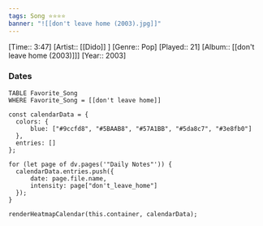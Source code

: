 ```yaml
---
tags: Song ⭐⭐⭐⭐ 
banner: "![[don't leave home (2003).jpg]]"
---
```

[Time:: 3:47]
[Artist:: [[Dido]] ]
[Genre:: Pop]
[Played:: 21]
[Album:: [[don't leave home (2003)]]]
[Year:: 2003]
### Dates
````dataview
TABLE Favorite_Song
WHERE Favorite_Song = [[don't leave home]]
````
  ```dataviewjs
const calendarData = { 
	colors: { 
		blue: ["#9ccfd8", "#5BAAB8", "#57A1BB", "#5da8c7", "#3e8fb0"] 
	}, 
	entries: [] 
}; 

for (let page of dv.pages('"Daily Notes"')) { 
	calendarData.entries.push({ 
		date: page.file.name, 
		intensity: page["don't_leave_home"]
	}); 
} 

renderHeatmapCalendar(this.container, calendarData);
```
